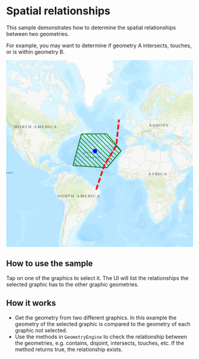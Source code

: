 # Spatial relationships

This sample demonstrates how to determine the spatial relationships
between two geometries.

For example, you may want to determine if geometry A intersects,
touches, or is within geometry B.

![](screenshot.png)

## How to use the sample

Tap on one of the graphics to select it. The UI will list the
relationships the selected graphic has to the other graphic geometries.

## How it works

  - Get the geometry from two different graphics. In this example the
    geometry of the selected graphic is compared to the geometry of each
    graphic not selected.
  - Use the methods in `GeometryEngine` to check the relationship
    between the geometries, e.g. contains, disjoint, intersects,
    touches, etc. If the method returns true, the relationship exists.
